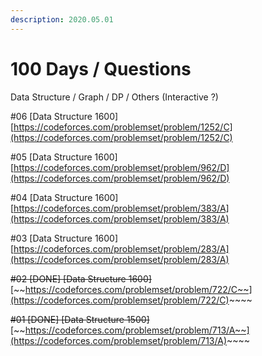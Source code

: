 ```yaml
---
description: 2020.05.01
---
```


# 100 Days / Questions

Data Structure / Graph / DP / Others \(Interactive ?\)

\#06 \[Data Structure 1600\] [https://codeforces.com/problemset/problem/1252/C](https://codeforces.com/problemset/problem/1252/C)

\#05 \[Data Structure 1600\] [https://codeforces.com/problemset/problem/962/D](https://codeforces.com/problemset/problem/962/D)

\#04 \[Data Structure 1600\] [https://codeforces.com/problemset/problem/383/A](https://codeforces.com/problemset/problem/383/A)

\#03 \[Data Structure 1600\] [https://codeforces.com/problemset/problem/283/A](https://codeforces.com/problemset/problem/283/A)

~~\#02 \[DONE\] \[Data Structure 1600\]~~ [~~https://codeforces.com/problemset/problem/722/C~~](https://codeforces.com/problemset/problem/722/C)~~~~

~~\#01 \[DONE\] \[Data Structure 1500\]~~ [~~https://codeforces.com/problemset/problem/713/A~~](https://codeforces.com/problemset/problem/713/A)~~~~

